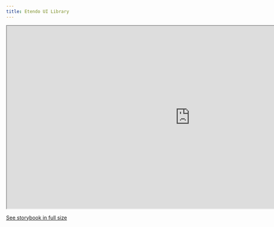 ```yaml
---
title: Etendo UI Library
---
```

<div>
<iframe width="1000" height="500" src="https://develop--63349cc91cfac0c73f95e964.chromatic.com/?path=/story/docs--changelog" title="YouTube video player"></iframe><div/>
  
<a href="https://develop--63349cc91cfac0c73f95e964.chromatic.com/?path=/story/docs--changelog" target="_blank">See storybook in full size</a>